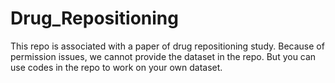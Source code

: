 # Drug_Repositioning

This repo is associated with a paper of drug repositioning study. Because of permission issues, we cannot provide the dataset in the repo. But you can use codes in the repo to work on your own dataset.
